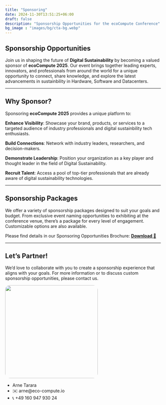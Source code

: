 ```yaml
---
title: "Sponsoring"
date: 2024-11-30T13:51:25+06:00
draft: false
description: "Sponsorship Opportunities for the ecoCompute Conference"
bg_image : "images/bg/cta-bg.webp"
---
```


## Sponsorship Opportunities

Join us in shaping the future of **Digital Sustainability** by becoming a valued sponsor of **ecoCompute 2025**. Our event brings together leading experts, innovators, and professionals from around the world for a unique opportunity to connect, share knowledge, and explore the latest advancements in sustainbility in Hardware, Software and Datacenters.

---


## Why Sponsor?

Sponsoring **ecoCompute 2025** provides a unique platform to:

**Enhance Visibility**: Showcase your brand, products, or services to a targeted audience of industry professionals and digital sustainbility tech enthusiasts.

**Build Connections**: Network with industry leaders, researchers, and decision-makers.

**Demonstrate Leadership**: Position your organization as a key player and thought leader in the field of Digital Sustainability.

**Recruit Talent**: Access a pool of top-tier professionals that are already aware of digital sustainability technologies.

---

## Sponsorship Packages

We offer a variety of sponsorship packages designed to suit your goals and budget. From exclusive event naming opportunities to exhibiting at the conference venue, there’s a package for every level of engagement. Customizable options are also available.

Please find details in our Sponsoring Opportunities Brochure: <u>[**Download  📕**](/files/ecoCompute_Sponsoring.pdf)</u>

---

## Let’s Partner!
We’d love to collaborate with you to create a sponsorship experience that aligns with your goals. For more information or to discuss custom sponsorship opportunities, please contact us.

<div id="sponsor-contact-box">
<img srcset="/images/sponsoring/face_square_1MB@2x-1.webp 2x, /images/sponsoring/face_square_1MB.webp 1x" src="/images/sponsoring/face_square_1MB.webp" style="width: 300px; border-radius: 15px;">

<div>
    <ul>
        <li>Arne Tarara</li>
        <li>✉️ arne@eco-compute.io </li>
        <li>📞 +49 160 947 930 24</li>
    </ul>
</div>
